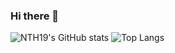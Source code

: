 ### Hi there 👋

<!--
**NTH19/NTH19** is a ✨ _special_ ✨ repository because its `README.md` (this file) appears on your GitHub profile.

Here are some ideas to get you started:

- 🔭 I’m currently working on ...
- 🌱 I’m currently learning ...
- 👯 I’m looking to collaborate on ...
- 🤔 I’m looking for help with ...
- 💬 Ask me about ...
- 📫 How to reach me: ...
- 😄 Pronouns: ...
- ⚡ Fun fact: ...
-->

![NTH19's GitHub stats](https://github-readme-stats.vercel.app/api?username=NTH19&count_private=true&theme=dark)
![Top Langs](https://github-readme-stats.vercel.app/api/top-langs?username=NTH19&layout=compact&count_private=true&theme=dark)
